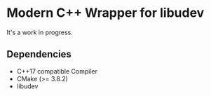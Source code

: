 # Modern C++ Wrapper for libudev

It's a work in progress.

## Dependencies
 * C++17 compatible Compiler
 * CMake (>= 3.8.2)
 * libudev
